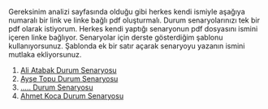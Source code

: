 Gereksinim analizi sayfasında olduğu gibi herkes kendi ismiyle aşağıya numaralı bir link ve linke bağlı pdf oluşturmalı. Durum senaryolarınızı tek bir pdf olarak istiyorum. Herkes kendi yaptığı senaryonun pdf dosyasını ismini içeren linke bağlıyor. Senaryolar için derste gösterdiğim şablonu kullanıyorsunuz. Şablonda ek bir satır açarak senaryoyu yazanın ismini mutlaka ekliyorsunuz.

1. [Ali Atabak Durum Senaryosu](AliAtabakDurumSenaryosu.pdf)
2. [Ayşe Topu Durum Senaryosu](AliAtabakDurumSenaryosu.pdf)
3. [..... Durum Senaryosu](AliAtabakDurumSenaryosu.pdf)
4. [Ahmet Koca Durum Senaryosu](AliAtabakDurumSenaryosu.pdf)
